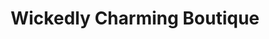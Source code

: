 ---
title: "Wickedly Charming Boutique"
url: /robbinsdale/wickedly-charming-boutique/
shop: Kleidung
---